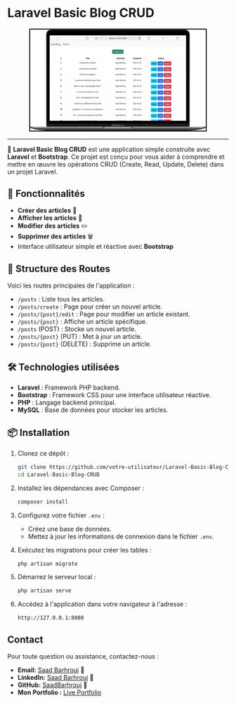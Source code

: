 # Laravel Basic Blog CRUD


<div style="text-align: center;">
    <img src="preview/1.preview.png" alt="Aperçu EnsaDocs" width="400" style="border: 2px solid #000; display: inline-block;">
   
</div>

<hr>

🚀 **Laravel Basic Blog CRUD** est une application simple construite avec **Laravel** et **Bootstrap**. Ce projet est conçu pour vous aider à comprendre et mettre en œuvre les opérations CRUD (Create, Read, Update, Delete) dans un projet Laravel.

## 🌟 Fonctionnalités
- **Créer des articles** 📝
- **Afficher les articles** 👀
- **Modifier des articles** ✏️
- **Supprimer des articles** 🗑️
- Interface utilisateur simple et réactive avec **Bootstrap**

## 📂 Structure des Routes
Voici les routes principales de l'application :
- `/posts` : Liste tous les articles.
- `/posts/create` : Page pour créer un nouvel article.
- `/posts/{post}/edit` : Page pour modifier un article existant.
- `/posts/{post}` : Affiche un article spécifique.
- `/posts` (POST) : Stocke un nouvel article.
- `/posts/{post}` (PUT) : Met à jour un article.
- `/posts/{post}` (DELETE) : Supprime un article.

## 🛠️ Technologies utilisées
- **Laravel** : Framework PHP backend.
- **Bootstrap** : Framework CSS pour une interface utilisateur réactive.
- **PHP** : Langage backend principal.
- **MySQL** : Base de données pour stocker les articles.

## 📦 Installation
1. Clonez ce dépôt :
   ```bash
   git clone https://github.com/votre-utilisateur/Laravel-Basic-Blog-CRUD.git
   cd Laravel-Basic-Blog-CRUD
   ```

2. Installez les dépendances avec Composer :
   ```bash
   composer install
   ```
3. Configurez votre fichier `.env` :
   - Créez une base de données.
   - Mettez à jour les informations de connexion dans le fichier `.env`.

4. Exécutez les migrations pour créer les tables :
   ```bash
   php artisan migrate
   ```

5. Démarrez le serveur local :
   ```bash
   php artisan serve
   ```

6. Accédez à l'application dans votre navigateur à l'adresse :
   ```
   http://127.0.0.1:8000
   ```

## Contact

Pour toute question ou assistance, contactez-nous :  

- **Email:** [Saad Barhrouj](saad.barhrouj@etu.uae.ac.ma) 📧
- **LinkedIn:** [Saad Barhrouj](https://www.linkedin.com/in/saad-barhrouj-b37270295/) 💼
- **GitHub:** [SaadBarhrouj](https://github.com/SaadBarhrouj) 🐙
- **Mon Portfolio :** [Live Portfolio](https://portfolio-saad-barhrouj.netlify.app/) 
